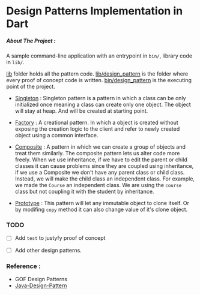 # Design Patterns Implementation in Dart
##### About The Project : 
A sample command-line application with an entrypoint in `bin/`, library code
in `lib/`. 

[lib](./lib) folder holds all the pattern code. [lib/design_pattern](./lib/design_pattern.dart) is the folder where every proof of concept code is written. [bin/design_pattern](./bin/design_pattern.dart)  is the executing point of the project.


- [Singleton](./lib/singleton_design_pattern.dart) :
Singleton pattern is a pattern in which a class can be only initialized once meaning a class can create only one object. The object will stay at heap. And will be created at starting point.  

- [Factory](./lib/factory_pattern.dart) :
A creational pattern. In which a object is created without exposing the creation logic to the client and refer to newly created object using a common interface.

- [Composite](./lib/composite_pattern.dart) :
A pattern in which we can create a group of objects and treat them similarly. The composite pattern lets us alter code more freely. When we use inheritance, if we have to edit the parent or child classes it can cause problems since they are coupled using inheritance, if we use a Composite we don't have any parent class or child class. Instead, we will make the child class an independent class. 
For example, we made the `Course` an independent class. We are using the `course` class but not coupling it with the student by inheritance. 

- [Prototype](./lib/prototype_pattern.dart) :
This pattern will let any immutable object to clone itself. Or by modifing `copy` method it can also change value of it's clone object. 

### TODO
- [ ] Add `test` to justyfy proof of concept 
- [ ] Add other design patterns.


### Reference : 
- GOF Design Patterns
- [Java-Design-Pattern](https://java-design-patterns.com/patterns/)